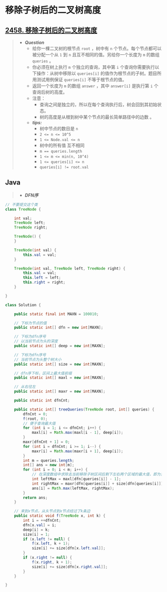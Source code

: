 # 移除子树后的二叉树高度

## [2458. 移除子树后的二叉树高度](https://leetcode.cn/problems/height-of-binary-tree-after-subtree-removal-queries/)

> - ***Question***
>   - 给你一棵二叉树的根节点 `root` ，树中有 `n` 个节点。每个节点都可以被分配一个从 `1` 到 `n` 且互不相同的值。另给你一个长度为 `m` 的数组 `queries` 。
>   - 你必须在树上执行 `m` 个独立的查询，其中第 `i` 个查询你需要执行以下操作：从树中移除以 `queries[i]` 的值作为根节点的子树。题目所用测试用例保证 `queries[i]` 不等于根节点的值。
>   - 返回一个长度为 `m` 的数组 `answer` ，其中 `answer[i]` 是执行第 `i` 个查询后树的高度。
>   - 注意：
>     - 查询之间是独立的，所以在每个查询执行后，树会回到其初始状态。
>     - 树的高度是从根到树中某个节点的最长简单路径中的边数 。
>   - ***tips:***
>     - 树中节点的数目是 `n`
>     - `2 <= n <= 10^5`
>     - `1 <= Node.val <= n`
>     - 树中的所有值 互不相同
>     - `m == queries.length`
>     - `1 <= m <= min(n, 10^4)`
>     - `1 <= queries[i] <= n`
>     - `queries[i] != root.val`

## Java

> - ***DFN序***

```java
// 不要提交这个类
class TreeNode {

    int val;
    TreeNode left;
    TreeNode right;

    TreeNode() {
    }

    TreeNode(int val) {
        this.val = val;
    }

    TreeNode(int val, TreeNode left, TreeNode right) {
        this.val = val;
        this.left = left;
        this.right = right;
    }

}

class Solution {

    public static final int MAXN = 100010;

    // 下标为节点的值
    public static int[] dfn = new int[MAXN];

    // 下标为dfn序号
    // 以当前节点为头的深度
    public static int[] deep = new int[MAXN];

    // 下标为dfn序号
    // 当前节点为头整个树大小
    public static int[] size = new int[MAXN];

    // dfn序下标，区间上最大值前缀
    public static int[] maxl = new int[MAXN];

    // 从右往左
    public static int[] maxr = new int[MAXN];

    public static int dfnCnt;

    public static int[] treeQueries(TreeNode root, int[] queries) {
        dfnCnt = 0;
        f(root, 0);
        // 便于查询最大值
        for (int i = 1; i <= dfnCnt; i++) {
            maxl[i] = Math.max(maxl[i - 1], deep[i]);
        }
        maxr[dfnCnt + 1] = 0;
        for (int i = dfnCnt; i >= 1; i--) {
            maxr[i] = Math.max(maxr[i + 1], deep[i]);
        }
        int m = queries.length;
        int[] ans = new int[m];
        for (int i = 0; i < m; i++) {
            // 在深度数组中求除去当前移除子树区间后剩下左右两个区域的最大值，即为当前查询移除树后的最大深度
            int leftMax = maxl[dfn[queries[i]] - 1];
            int rightMax = maxr[dfn[queries[i]] + size[dfn[queries[i]]]];
            ans[i] = Math.max(leftMax, rightMax);
        }
        return ans;
    }

    // 来到x节点，从头节点到x节点经过了k条边
    public static void f(TreeNode x, int k) {
        int i = ++dfnCnt;
        dfn[x.val] = i;
        deep[i] = k;
        size[i] = 1;
        if (x.left != null) {
            f(x.left, k + 1);
            size[i] += size[dfn[x.left.val]];
        }
        if (x.right != null) {
            f(x.right, k + 1);
            size[i] += size[dfn[x.right.val]];
        }
    }

}
```
